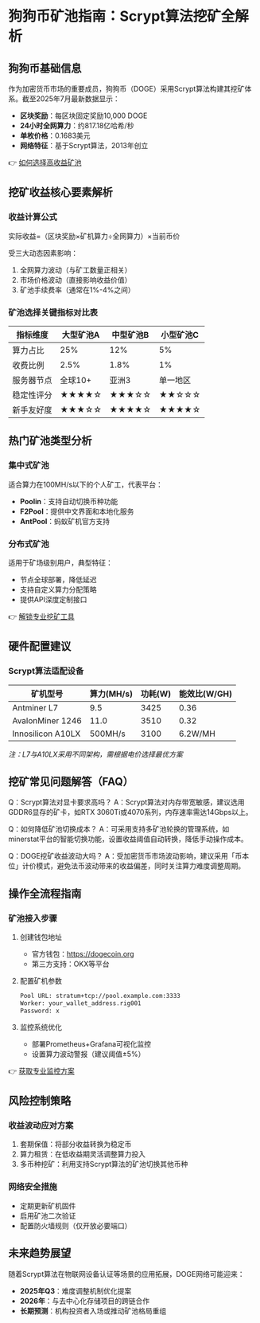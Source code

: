 # 狗狗币矿池指南：Scrypt算法挖矿全解析

## 狗狗币基础信息
作为加密货币市场的重要成员，狗狗币（DOGE）采用Scrypt算法构建其挖矿体系。截至2025年7月最新数据显示：
- **区块奖励**：每区块固定奖励10,000 DOGE
- **24小时全网算力**：约817.18亿哈希/秒
- **单枚价格**：0.1683美元
- **网络特征**：基于Scrypt算法，2013年创立

👉 [如何选择高收益矿池](https://bit.ly/okx_welcome)

## 挖矿收益核心要素解析

### 收益计算公式
实际收益=（区块奖励×矿机算力÷全网算力）×当前币价

受三大动态因素影响：
1. 全网算力波动（与矿工数量正相关）
2. 市场价格波动（直接影响收益价值）
3. 矿池手续费率（通常在1%-4%之间）

### 矿池选择关键指标对比表

| 指标维度       | 大型矿池A | 中型矿池B | 小型矿池C |
|----------------|-----------|-----------|-----------|
| 算力占比       | 25%       | 12%       | 5%        |
| 收费比例       | 2.5%      | 1.8%      | 1%        |
| 服务器节点     | 全球10+   | 亚洲3     | 单一地区  |
| 稳定性评分     | ★★★★☆     | ★★★☆☆     | ★★☆☆☆     |
| 新手友好度     | ★★★☆☆     | ★★★★☆     | ★★★★☆     |

## 热门矿池类型分析

### 集中式矿池
适合算力在100MH/s以下的个人矿工，代表平台：
- **Poolin**：支持自动切换币种功能
- **F2Pool**：提供中文界面和本地化服务
- **AntPool**：蚂蚁矿机官方支持

### 分布式矿池
适用于矿场级别用户，典型特征：
- 节点全球部署，降低延迟
- 支持自定义算力分配策略
- 提供API深度定制接口

👉 [解锁专业挖矿工具](https://bit.ly/okx_welcome)

## 硬件配置建议

### Scrypt算法适配设备
| 矿机型号       | 算力(MH/s) | 功耗(W) | 能效比(W/GH) |
|----------------|------------|---------|--------------|
| Antminer L7    | 9.5        | 3425    | 0.36         |
| AvalonMiner 1246| 11.0       | 3510    | 0.32         |
| Innosilicon A10LX| 500MH/s   | 3100    | 6.2W/MH      |

*注：L7与A10LX采用不同架构，需根据电价选择最优方案*

## 挖矿常见问题解答（FAQ）

Q：Scrypt算法对显卡要求高吗？
A：Scrypt算法对内存带宽敏感，建议选用GDDR6显存的矿卡，如RTX 3060Ti或4070系列，内存速率需达14Gbps以上。

Q：如何降低矿池切换成本？
A：可采用支持多矿池轮换的管理系统，如minerstat平台的智能切换功能，设置收益阈值自动转换，降低手动操作成本。

Q：DOGE挖矿收益波动大吗？
A：受加密货币市场波动影响，建议采用「币本位」计价模式，避免法币波动带来的收益偏差，同时关注算力难度调整周期。

## 操作全流程指南

### 矿池接入步骤
1. 创建钱包地址
   - 官方钱包：https://dogecoin.org
   - 第三方支持：OKX等平台

2. 配置矿机参数
   ```bash
   Pool URL: stratum+tcp://pool.example.com:3333
   Worker: your_wallet_address.rig001
   Password: x
   ```

3. 监控系统优化
   - 部署Prometheus+Grafana可视化监控
   - 设置算力波动警报（建议阈值±5%）

👉 [获取专业监控方案](https://bit.ly/okx_welcome)

## 风险控制策略

### 收益波动应对方案
1. 套期保值：将部分收益转换为稳定币
2. 算力租赁：在低收益期灵活调整算力投入
3. 多币种挖矿：利用支持Scrypt算法的矿池切换其他币种

### 网络安全措施
- 定期更新矿机固件
- 启用矿池二次验证
- 配置防火墙规则（仅开放必要端口）

## 未来趋势展望

随着Scrypt算法在物联网设备认证等场景的应用拓展，DOGE网络可能迎来：
- **2025年Q3**：难度调整机制优化提案
- **2026年**：与去中心化存储项目的跨链合作
- **长期预测**：机构投资者入场或推动矿池格局重组

